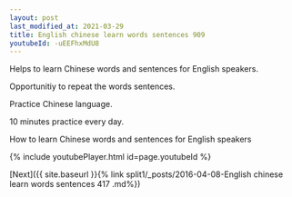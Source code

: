 ```yaml
---
layout: post
last_modified_at: 2021-03-29
title: English chinese learn words sentences 909 
youtubeId: -uEEFhxMdU8
---
```

 
 
Helps to learn Chinese words and sentences for English speakers.

Opportunitiy to repeat the words sentences. 

Practice Chinese language. 
 
10 minutes practice every day. 
 
How to learn Chinese words and sentences for English speakers 
 
{% include youtubePlayer.html id=page.youtubeId %}
 
 
[Next]({{ site.baseurl }}{% link  split1/_posts/2016-04-08-English chinese learn words sentences 417 .md%})
 
